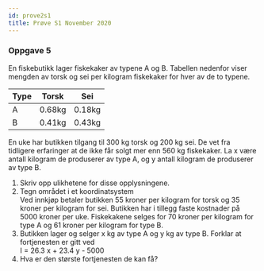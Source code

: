 ```yaml
---
id: prove2s1
title: Prøve S1 November 2020
---
```


### Oppgave 5

En fiskebutikk lager fiskekaker av typene A og B. Tabellen nedenfor viser mengden av torsk og
sei per kilogram fiskekaker for hver av de to typene. 

| Type | Torsk | Sei  |
| -----|-------|------|
|  A   | 0.68kg | 0.18kg|
|  B   | 0.41kg | 0.43kg|

En uke har butikken tilgang til 300 kg torsk og 200 kg sei. De vet fra tidligere erfaringer at de
ikke får solgt mer enn 560 kg fiskekaker. La x være antall kilogram de produserer av type A,
og y antall kilogram de produserer av type B. 

1. Skriv opp ulikhetene for disse opplysningene.
1. Tegn området i et koordinatsystem  
   Ved innkjøp betaler butikken 55 kroner per kilogram for torsk og 35 kroner per kilogram for sei.
   Butikken har i tillegg faste kostnader på 5000 kroner per uke.
   Fiskekakene selges for 70 kroner per kilogram for type A og 61 kroner per kilogram for type B. 
1. Butikken lager og selger x kg av type A og y kg av type B. Forklar at fortjenesten er gitt ved  
    I = 26.3 x + 23.4 y - 5000
1. Hva er den største fortjenesten de kan få?